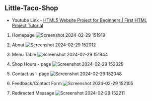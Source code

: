 ## Little-Taco-Shop
- Youtube Link - [HTML5 Website Project for Beginners | First HTML Project Tutorial](https://youtu.be/T5PD8ofhiug?si=uxSxb2MJztD4rSSX)

1. Homepage
![Screenshot 2024-02-29 151919](https://github.com/Adityaminz18/DBMS-Project-1/assets/123722367/3feb2a34-e340-4558-84a4-6db7866528de)

2. About
![Screenshot 2024-02-29 152012](https://github.com/Adityaminz18/DBMS-Project-1/assets/123722367/954ee13e-b283-4314-9255-0a0bfce4d211)

3. Menu Table
![Screenshot 2024-02-29 151944](https://github.com/Adityaminz18/DBMS-Project-1/assets/123722367/d784a1d0-618a-4a54-8730-5a5f1b2976e2)

4. Shop Hours - page
![Screenshot 2024-02-29 152029](https://github.com/Adityaminz18/DBMS-Project-1/assets/123722367/0a204899-4c0a-4cb1-91fc-375b506f86c7)

5. Contact us - page
![Screenshot 2024-02-29 152048](https://github.com/Adityaminz18/DBMS-Project-1/assets/123722367/ab1d0f10-dcf7-4587-ba3e-8ed1e3ca643d)

6. Feedback/Contact Form
![Screenshot 2024-02-29 152105](https://github.com/Adityaminz18/DBMS-Project-1/assets/123722367/ad8cd09e-1c8d-4f23-b7b8-a008cca34197)

7. Redirected Message
![Screenshot 2024-02-29 152211](https://github.com/Adityaminz18/DBMS-Project-1/assets/123722367/d5055622-9ad0-4305-85b1-d625a4b238b6)
